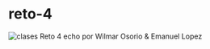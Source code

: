 # reto-4

![clases Reto 4](https://user-images.githubusercontent.com/97258179/174889342-698dc423-35ea-401e-a243-777d3f0759e0.png)
echo por 
Wilmar Osorio & Emanuel Lopez


